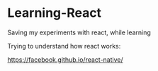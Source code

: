 # Learning-React

Saving my experiments with react, while learning

Trying to understand how react works:

https://facebook.github.io/react-native/ 

